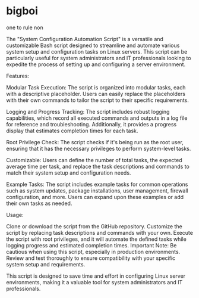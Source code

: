 # bigboi
one to rule non


The "System Configuration Automation Script" is a versatile and customizable Bash script designed to streamline and automate various system setup and configuration tasks on Linux servers. This script can be particularly useful for system administrators and IT professionals looking to expedite the process of setting up and configuring a server environment.

Features:

Modular Task Execution: The script is organized into modular tasks, each with a descriptive placeholder. Users can easily replace the placeholders with their own commands to tailor the script to their specific requirements.

Logging and Progress Tracking: The script includes robust logging capabilities, which record all executed commands and outputs in a log file for reference and troubleshooting. Additionally, it provides a progress display that estimates completion times for each task.

Root Privilege Check: The script checks if it's being run as the root user, ensuring that it has the necessary privileges to perform system-level tasks.

Customizable: Users can define the number of total tasks, the expected average time per task, and replace the task descriptions and commands to match their system setup and configuration needs.

Example Tasks: The script includes example tasks for common operations such as system updates, package installations, user management, firewall configuration, and more. Users can expand upon these examples or add their own tasks as needed.

Usage:

Clone or download the script from the GitHub repository.
Customize the script by replacing task descriptions and commands with your own.
Execute the script with root privileges, and it will automate the defined tasks while logging progress and estimated completion times.
Important Note: Be cautious when using this script, especially in production environments. Review and test thoroughly to ensure compatibility with your specific system setup and requirements.

This script is designed to save time and effort in configuring Linux server environments, making it a valuable tool for system administrators and IT professionals.
